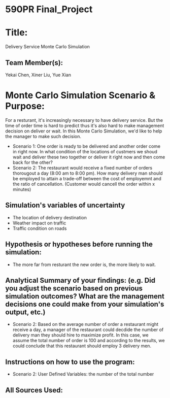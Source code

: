 # 590PR Final_Project

# Title: 
Delivery Service Monte Carlo Simulation

## Team Member(s): 
Yekai Chen, Xiner Liu, Yue Xian

# Monte Carlo Simulation Scenario & Purpose: 
For a resturant, it's increasingly necessary to have delivery service. But the time of order time is hard to predict thus it's also hard to make management decision on deliver or wait. In this Monte Carlo Simulation, we'd like to help the manager to make such decision.
- Scenario 1: One order is ready to be delivered and another order come in right now. In what condition of the locations of custmers we shoud wait and deliver these two together or deliver it right now and then come back for the other?
- Scenario 2: The restaurant would receive a fixed number of orders thorougout a day (8:00 am to 8:00 pm). How many delivery man should be employed to attain a trade-off between the cost of employemnt and the ratio of cancellation. (Customer would cancell the order within x minutes) 

## Simulation's variables of uncertainty
- The location of delivery destination 
- Weather impact on traffic
- Traffic condition on roads

## Hypothesis or hypotheses before running the simulation:
- The more far from resturant the new order is, the more likely to wait. 

## Analytical Summary of your findings: (e.g. Did you adjust the scenario based on previous simulation outcomes?  What are the management decisions one could make from your simulation's output, etc.)
- Scenario 2:
  Based on the average number of  order a restaurant might receive a day, a manager of the restaurant could decdide the number of delivery man they should hire to maximize profit. In this case, we assume the total number of order is 100 and according to the results, we could conclude that this restaurant should employ 3 delivery men.
## Instructions on how to use the program:
- Scenario 2:
  User Defined Variables: the number of the total number

## All Sources Used:
